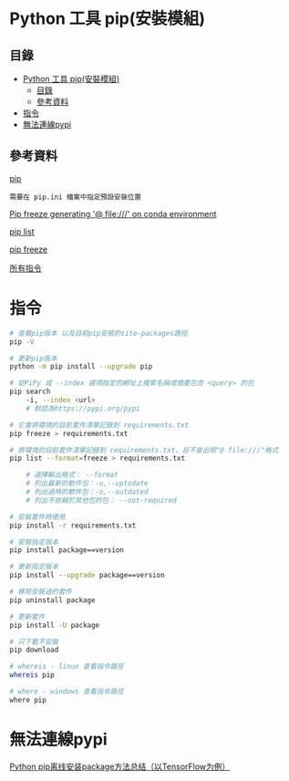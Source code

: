 # Python 工具 pip(安裝模組)

## 目錄

- [Python 工具 pip(安裝模組)](#python-工具-pip安裝模組)
	- [目錄](#目錄)
	- [參考資料](#參考資料)
- [指令](#指令)
- [無法連線pypi](#無法連線pypi)

## 參考資料

[pip](http://pip.readthedocs.org/en/stable/user_guide/#configuration)

`需要在 pip.ini 檔案中指定預設安裝位置`

[Pip freeze generating '@ file:///' on conda environment](https://stackoverflow.com/questions/62863020/pip-freeze-generating-file-on-conda-environment)

[pip list](https://pip.pypa.io/en/stable/cli/pip_list/)

[pip freeze](https://pip.pypa.io/en/stable/cli/pip_freeze/)

[所有指令](https://pip.pypa.io/en/stable/cli/)

# 指令

```bash
# 查看pip版本 以及目前pip安裝的site-packages路徑
pip -V

# 更新pip版本
python -m pip install --upgrade pip

# 從PiPy 或 --index 選項指定的網址上搜索名稱或摘要包含 <query> 的包
pip search
	-i, --index <url>
	# 默認為https://pypi.org/pypi

# 它會將環境的目前套件清單記錄到 requirements.txt
pip freeze > requirements.txt

# 將環境的目前套件清單記錄到 requirements.txt，且不會出現"@ file:///"格式
pip list --format=freeze > requirements.txt

    # 選擇輸出格式： --format
    # 列出最新的軟件包：-u,--uptodate
    # 列出過時的軟件包：-o,--outdated
    # 列出不依賴於其他包的包： --not-required

# 安裝套件時使用
pip install -r requirements.txt

# 安裝指定版本
pip install package==version

# 更新指定版本
pip install --upgrade package==version

# 移除安裝過的套件
pip uninstall package

# 更新套件
pip install -U package

# 只下載不安裝
pip download

# whereis - linux 查看指令路徑
whereis pip

# where - windows 查看指令路徑
where pip
```

# 無法連線pypi

[Python pip离线安装package方法总结（以TensorFlow为例）](https://imshuai.com/python-pip-install-package-offline-tensorflow?fbclid=IwAR3PzgsWlO36VkWjDr0UafrpuiyqL7l3D10XEK4lffQgllroZswA4DG4sfs)